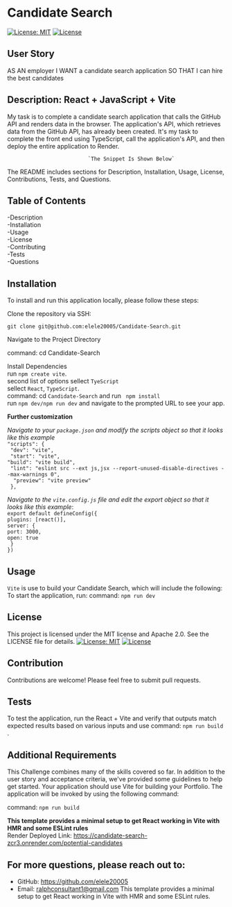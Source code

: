 # Candidate Search
[![License: MIT](https://img.shields.io/badge/License-MIT-yellow.svg)](https://opensource.org/licenses/MIT) 
[![License](https://img.shields.io/badge/License-Apache_2.0-blue.svg)](https://opensource.org/licenses/Apache-2.0) 

## User Story

AS AN employer
I WANT a candidate search application
SO THAT I can hire the best candidates

## Description: React + JavaScript + Vite 
My task is to complete a candidate search application that calls the GitHub API and renders data in the browser. The application's API, which retrieves data from the GitHub API, has already been created. It's my task to complete the front end using TypeScript, call the application's API, and then deploy the entire application to Render.
                        
                              `The Snippet Is Shown Below`



The README includes sections for Description, Installation, Usage, License, Contributions, Tests, and Questions.   


## Table of Contents

-Description     
-Installation      
-Usage        
-License      
-Contributing       
-Tests         
-Questions

## Installation
To install and run this application locally, please follow these steps:

Clone the repository via SSH:

`git clone git@github.com:elele20005/Candidate-Search.git`
       
   Navigate to the Project Directory


 command: cd Candidate-Search
 
Install Dependencies    
run `npm create vite`.     
second list of options sellect `TyeScript`       
sellect `React`, `TypeScript`.       
command: cd `Candidate-Search` and run ` npm install`           
run `npm dev/npm run dev` and navigate to the prompted URL to see your app.

**Further customization**   

*Navigate to your `package.json` and modify the scripts object so that it looks like this example*     
`"scripts": {`      
` "dev": "vite",`      
` "start": "vite",`      
`"build": "vite build",`      
` "lint": "eslint src --ext js,jsx --report-unused-disable-directives --max-warnings 0",`       
`  "preview": "vite preview"`      
` },`

 *Navigate to the `vite.config.js` file and edit the export object so that it looks like this example*:     
 `export default defineConfig({`        
 `plugins: [react()],`      
 `server: {`       
 `port: 3000,`       
 `open: true`       
 ` }`       
 `})`


## Usage
`Vite` is use to build your Candidate Search, which will include the following:
To start the application, run:
command: `npm run dev`

## License
This project is licensed under the MIT license and Apache 2.0. See the LICENSE file for details.
[![License: MIT](https://img.shields.io/badge/License-MIT-yellow.svg)](https://opensource.org/licenses/MIT)
[![License](https://img.shields.io/badge/License-Apache_2.0-blue.svg)](https://opensource.org/licenses/Apache-2.0)

## Contribution
Contributions are welcome! Please feel free to submit pull requests.

## Tests
To test the application, run the React + Vite and verify that outputs match expected results based on various inputs and use command: `npm run build` .


## Additional Requirements
This Challenge combines many of the skills covered so far. In addition to the user story and acceptance criteria, we've provided some guidelines to help get started. Your application should use Vite for building your Portfolio. The application will be invoked by using the following command:

command: `npm run build` 

**This template provides a minimal setup to get React working in Vite with HMR and some ESLint rules**     
Render Deployed Link: https://candidate-search-zcr3.onrender.com/potential-candidates 
## For more questions, please reach out to:
 
- GitHub: https://github.com/elele20005
- Email: ralphconsultant1@gmail.com
This template provides a minimal setup to get React working in Vite with HMR and some ESLint rules.
